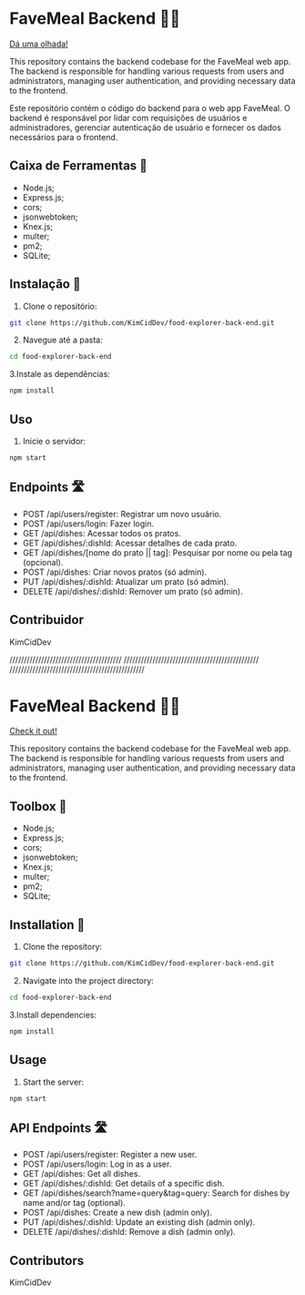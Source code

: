 # FaveMeal Backend 🥩🔪

[Dá uma olhada!](https://favemeal.netlify.app/)

This repository contains the backend codebase for the FaveMeal web app. The backend is responsible for handling various requests from users and administrators, managing user authentication, and providing necessary data to the frontend.

Este repositório contém o código do backend para o web app FaveMeal. O backend é responsável por lidar com requisições de usuários e administradores, gerenciar autenticação de usuário e fornecer os dados necessários para o frontend.

## Caixa de Ferramentas 🧰

- Node.js;
- Express.js;
- cors;
- jsonwebtoken;
- Knex.js;
- multer;
- pm2;
- SQLite;

## Instalação 🤔

1. Clone o repositório:

```bash
git clone https://github.com/KimCidDev/food-explorer-back-end.git
```

2. Navegue até a pasta:

```bash
cd food-explorer-back-end
```

3.Instale as dependências:

```bash
npm install
```

## Uso

1. Inicie o servidor:

```bash
npm start
```

## Endpoints 🛣️

- POST /api/users/register: Registrar um novo usuário.
- POST /api/users/login: Fazer login.
- GET /api/dishes: Acessar todos os pratos.
- GET /api/dishes/:dishId: Acessar detalhes de cada prato.
- GET /api/dishes/[nome do prato || tag]: Pesquisar por nome ou pela tag (opcional).
- POST /api/dishes: Criar novos pratos (só admin).
- PUT /api/dishes/:dishId: Atualizar um prato (só admin).
- DELETE /api/dishes/:dishId: Remover um prato (só admin).

## Contribuidor

KimCidDev

///////////////////////////////////////
///////////////////////////////////////////////
///////////////////////////////////////////////

# FaveMeal Backend 🥩🔪

[Check it out!](https://favemeal.netlify.app/)

This repository contains the backend codebase for the FaveMeal web app. The backend is responsible for handling various requests from users and administrators, managing user authentication, and providing necessary data to the frontend.

## Toolbox 🧰

- Node.js;
- Express.js;
- cors;
- jsonwebtoken;
- Knex.js;
- multer;
- pm2;
- SQLite;

## Installation 🤔

1. Clone the repository:

```bash
git clone https://github.com/KimCidDev/food-explorer-back-end.git
```

2. Navigate into the project directory:

```bash
cd food-explorer-back-end
```

3.Install dependencies:

```bash
npm install
```

## Usage

1. Start the server:

```bash
npm start
```

## API Endpoints 🛣️

- POST /api/users/register: Register a new user.
- POST /api/users/login: Log in as a user.
- GET /api/dishes: Get all dishes.
- GET /api/dishes/:dishId: Get details of a specific dish.
- GET /api/dishes/search?name=query&tag=query: Search for dishes by name and/or tag (optional).
- POST /api/dishes: Create a new dish (admin only).
- PUT /api/dishes/:dishId: Update an existing dish (admin only).
- DELETE /api/dishes/:dishId: Remove a dish (admin only).

## Contributors

KimCidDev
